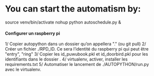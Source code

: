 # You can start the automatism by:
source venv/bin/activate
nohup python autoschedule.py &

#### Configurer un raspberry pi ####

1/ Copier autopython dans un dossier qu’on appellera "." (ou git pull)
2/ Créer un fichier ./RPD_ID. Ce sera l’identité du raspberry pi qui peut être "entry", "ring"
3/ Copier les id_puwubook.pkl et id_doorbird.pkl pour les identifiants dans le dossier .
4/ virtualenv, activer, installer les requirements.txt
5/ Automatiser le lancement de ./AUTOPYTHON/run.py avec le virtualenv.
